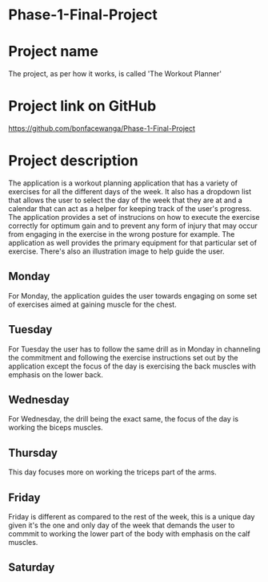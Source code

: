 # Phase-1-Final-Project

# Project name
The project, as per how it works, is called 'The Workout Planner'

# Project link on GitHub
https://github.com/bonfacewanga/Phase-1-Final-Project

# Project description
The application is a workout planning application that has a variety of exercises for all the different days of the week.
It also has a dropdown list that allows the user to select the day of the week that they are at and a calendar that  can act as a helper for keeping track of the user's progress.
The application provides a set of instrucions on how to execute the exercise correctly for optimum gain and to prevent any form of injury that may occur from engaging in the exercise in the wrong posture for example.
The application as well provides the primary equipment for that particular set of exercise.
There's also an illustration image to help guide the user.

## Monday
For Monday, the application guides the user towards engaging on some set of exercises aimed at gaining muscle for the chest. 


## Tuesday
For Tuesday the user has to follow the same drill as in Monday in channeling the commitment and following the exercise instructions set out by the application except the focus of the day is exercising the back muscles with emphasis on the lower back.

## Wednesday
For Wednesday, the drill being the exact same, the focus of the day is working the biceps muscles.

## Thursday
This day focuses more on working the triceps part of the arms.

## Friday 
Friday is different as compared to the rest of the week, this is a unique day given it's the one and only day of the week that demands the user to commmit to working the lower part of the body with emphasis on the calf muscles.

## Saturday